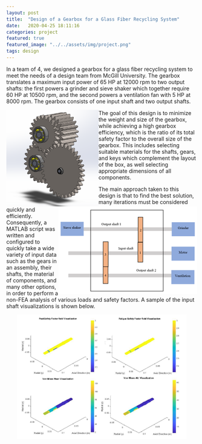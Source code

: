 ```yaml
---
layout: post
title:  "Design of a Gearbox for a Glass Fiber Recycling System"
date:   2020-04-25 18:11:16
categories: project
featured: true
featured_image: "../../assets/img/project.png"
tags: design
---
```

In a team of 4, we designed a gearbox for a glass fiber recycling system to meet the needs of a design team from McGill University.
 The gearbox translates a maximum input power of 65 HP at 12000 rpm to two output shafts: the first powers a grinder and sieve shaker which together require 60 HP at 10500 rpm, and the second powers a ventilation fan with 5 HP at 8000 rpm.
 The gearbox consists of one input shaft and two output shafts.

<p>
<img src="https://raw.githubusercontent.com/benjshao/benjshao.github.io/master/assets/img/gearbox.png"  width="244" height="255" align="left"> <img src="https://raw.githubusercontent.com/benjshao/benjshao.github.io/master/assets/img/gearboxlayout.png" width="366" height="231" align="right">
</p>

The goal of this design is to minimize the weight and size of the gearbox, while achieving a high gearbox efficiency, which is the ratio of its total safety factor to the overall size of the gearbox. This includes selecting suitable materials for the shafts, gears, and keys which complement the layout of the box, as well selecting appropriate dimensions of all components.

The main approach taken to this design is that to find the best solution, many iterations must be considered quickly and efficiently. Consequently, a MATLAB script was written and configured to quickly take a wide variety of input data such as the gears in an assembly, their shafts, the material of components, and many other options, in order to perform a non-FEA analysis of various loads and safety factors. A sample of the input shaft visualizations is shown below.

<p align="center">
  <img src="https://raw.githubusercontent.com/benjshao/benjshao.github.io/master/assets/img/shaft.png" width="449" height="328">
</p> 